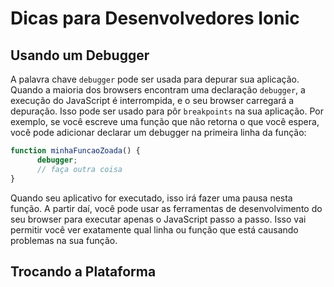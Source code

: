 # Dicas para Desenvolvedores Ionic

## Usando um Debugger

A palavra chave `debugger` pode ser usada para depurar sua aplicação. Quando a maioria dos browsers encontram uma declaração `debugger`, a execução do JavaScript é interrompida, e o seu browser carregará a depuração. Isso pode ser usado para pôr `breakpoints` na sua aplicação. Por exemplo, se você escreve uma função que não retorna o que você espera, você pode adicionar declarar um debugger na primeira linha da função:

```javascript
function minhaFuncaoZoada() {
      debugger;
      // faça outra coisa
}
```

Quando seu aplicativo for executado, isso irá fazer uma pausa nesta função. A partir daí, você pode usar as ferramentas de desenvolvimento do seu browser para executar apenas o JavaScript passo a passo. Isso vai permitir você ver exatamente qual linha ou função que está causando problemas na sua função.

## Trocando a Plataforma
